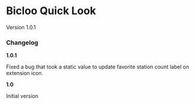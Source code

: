 # Bicloo Quick Look

Version 1.0.1

### Changelog

**1.0.1**

Fixed a bug that took a static value to update favorite station count label on extension icon.

**1.0**

Initial version

